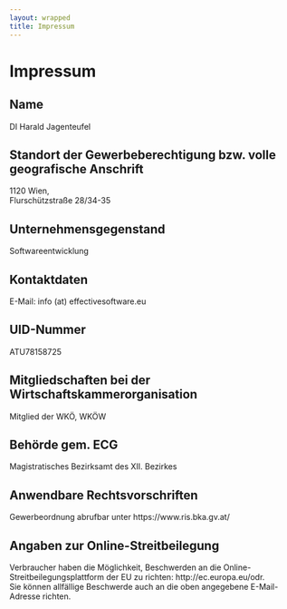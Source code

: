 ```yaml
---
layout: wrapped
title: Impressum
---
```


<h1>Impressum</h1>

<h2>Name</h2>
DI Harald Jagenteufel

<h2>Standort der Gewerbeberechtigung bzw. volle geografische Anschrift</h2>
1120 Wien,<br>
Flurschützstraße 28/34-35

<h2>Unternehmensgegenstand</h2>
Softwareentwicklung

<h2>Kontaktdaten</h2>
E-Mail: info (at) effectivesoftware.eu

<h2>UID-Nummer</h2>
ATU78158725

<h2>Mitgliedschaften bei der Wirtschaftskammerorganisation</h2>
Mitglied der WKÖ, WKÖW

<h2>Behörde gem. ECG</h2>
Magistratisches Bezirksamt des XII. Bezirkes

<h2>Anwendbare Rechtsvorschriften</h2>
Gewerbeordnung abrufbar unter https://www.ris.bka.gv.at/

<h2>Angaben zur Online-Streitbeilegung</h2>
Verbraucher haben die Möglichkeit, Beschwerden an die Online-Streitbeilegungsplattform der EU zu richten: http://ec.europa.eu/odr. <br>
Sie können allfällige Beschwerde auch an die oben angegebene E-Mail-Adresse richten.
